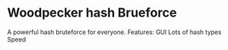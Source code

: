 Woodpecker hash Brueforce
==========

A powerful hash bruteforce for everyone.
Features: 
  GUI
  Lots of hash types
  Speed
